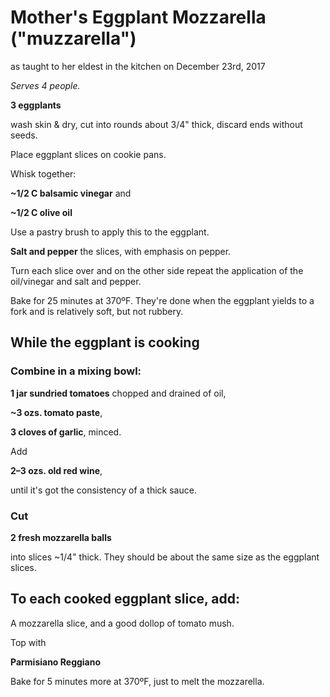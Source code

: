 # Mother's Eggplant Mozzarella ("muzzarella")
as taught to her eldest in the kitchen on December 23rd, 2017

*Serves 4 people.*


**3 eggplants**

wash skin & dry, cut into rounds about 3/4" thick, discard ends without seeds.

Place eggplant slices on cookie pans. 

Whisk together:

**~1/2 C balsamic vinegar** and

**~1/2 C olive oil**

Use a pastry brush to apply this to the eggplant. 

**Salt and pepper** the slices, with emphasis on pepper.

Turn each slice over and on the other side repeat the application of the oil/vinegar and salt and pepper.

Bake for 25 minutes at 370ºF. They're done when the eggplant yields to a fork and is relatively soft, but not rubbery.

## While the eggplant is cooking

### Combine in a mixing bowl:

**1 jar sundried tomatoes** chopped and drained of oil,

**~3 ozs. tomato paste**,

**3 cloves of garlic**, minced.

Add

**2–3 ozs. old red wine**,

until it's got the consistency of a thick sauce.

### Cut 

**2 fresh mozzarella balls** 

into slices ~1/4" thick. They should be about the same size as the eggplant slices.

## To each cooked eggplant slice, add:

A mozzarella slice, and a good dollop of tomato mush.

Top with

**Parmisiano Reggiano**

Bake for 5 minutes more at 370ºF, just to melt the mozzarella.